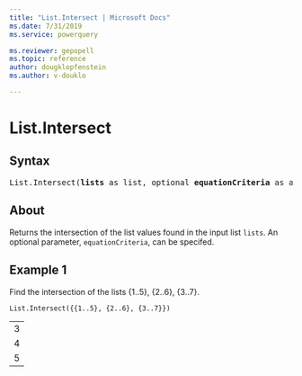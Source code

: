 ```yaml
---
title: "List.Intersect | Microsoft Docs"
ms.date: 7/31/2019
ms.service: powerquery

ms.reviewer: gepopell
ms.topic: reference
author: dougklopfenstein
ms.author: v-douklo

---
```

# List.Intersect

## Syntax

<pre>
List.Intersect(<b>lists</b> as list, optional <b>equationCriteria</b> as any) as list 
</pre>
  
## About  
Returns the intersection of the list values found in the input list `lists`. An optional parameter, `equationCriteria`, can be specifed.

## Example 1
Find the intersection of the lists {1..5}, {2..6}, {3..7}.

```powerquery-m
List.Intersect({{1..5}, {2..6}, {3..7}})
```

<table> <tr><td>3</td></tr> <tr><td>4</td></tr> <tr><td>5</td></tr> </table>
